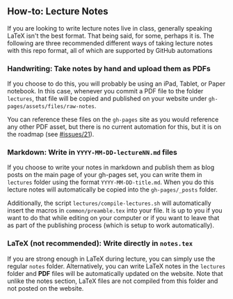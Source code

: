 ## How-to: Lecture Notes

If you are looking to write lecture notes live in class, generally speaking LaTeX isn't the best format. That being said, for some, perhaps it is. The following are three recommended different ways of taking lecture notes with this repo format, all of which are supported by GitHub automations

### Handwriting: Take notes by hand and upload them as PDFs

If you choose to do this, you will probably be using an iPad, Tablet, or Paper notebook. In this case,  whenever you commit a PDF file to the folder `lectures`, that file will be copied and published on your website under `gh-pages/assets/files/raw-notes`. 

You can reference these files on the `gh-pages` site as you would reference any other PDF asset, but  there is no current automation for this, but it is on the roadmap (see [#issues/21](https://github.com/qwinters/course-repo-template/issues/21)).

### Markdown: Write in `YYYY-MM-DD-lectureNN.md` files

If you choose to write your notes in markdown and publish them as blog posts on the main page of your gh-pages set, you can write them in `lectures` folder using the format `YYYY-MM-DD-title.md`. When you do this lecture notes will automatically be copied into the `gh-pages/_posts` folder. 

Additionally, the script `lectures/compile-lectures.sh` will automatically insert the macros in `common/preamble.tex` into your file. It is up to you if you want to do that while editing on your computer or if you want to leave that as part of the publishing process (which is setup to work automatically). 
### LaTeX (not recommended): Write directly in `notes.tex`

If you are strong enough in LaTeX during lecture, you can simply use the regular `notes` folder. Alternatively, you can write LaTeX notes in the `lectures` folder and **PDF** files will be automatically updated on the website. Note that unlike the notes section, LaTeX files are not compiled from this folder and not posted on the website. 
